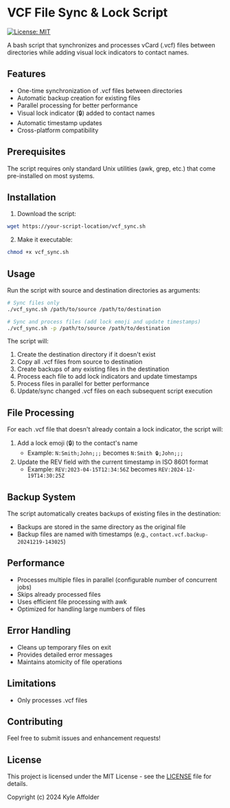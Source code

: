 # VCF File Sync & Lock Script

[![License: MIT](https://img.shields.io/badge/License-MIT-yellow.svg)](https://opensource.org/licenses/MIT)

A bash script that synchronizes and processes vCard (.vcf) files between directories while adding visual lock indicators to contact names.

## Features

- One-time synchronization of .vcf files between directories
- Automatic backup creation for existing files
- Parallel processing for better performance
- Visual lock indicator (🔒) added to contact names
- Automatic timestamp updates
- Cross-platform compatibility

## Prerequisites

The script requires only standard Unix utilities (awk, grep, etc.) that come pre-installed on most systems.

## Installation

1. Download the script:
```bash
wget https://your-script-location/vcf_sync.sh
```

2. Make it executable:
```bash
chmod +x vcf_sync.sh
```

## Usage

Run the script with source and destination directories as arguments:

```bash
# Sync files only
./vcf_sync.sh /path/to/source /path/to/destination

# Sync and process files (add lock emoji and update timestamps)
./vcf_sync.sh -p /path/to/source /path/to/destination
```

The script will:
1. Create the destination directory if it doesn't exist
2. Copy all .vcf files from source to destination
3. Create backups of any existing files in the destination
4. Process each file to add lock indicators and update timestamps
5. Process files in parallel for better performance
6. Update/sync changed .vcf files on each subsequent script execution

## File Processing

For each .vcf file that doesn't already contain a lock indicator, the script will:

1. Add a lock emoji (🔒) to the contact's name
   - Example: `N:Smith;John;;;` becomes `N:Smith 🔒;John;;;`
2. Update the REV field with the current timestamp in ISO 8601 format
   - Example: `REV:2023-04-15T12:34:56Z` becomes `REV:2024-12-19T14:30:25Z`

## Backup System

The script automatically creates backups of existing files in the destination:
- Backups are stored in the same directory as the original file
- Backup files are named with timestamps (e.g., `contact.vcf.backup-20241219-143025`)

## Performance

- Processes multiple files in parallel (configurable number of concurrent jobs)
- Skips already processed files
- Uses efficient file processing with awk
- Optimized for handling large numbers of files

## Error Handling

- Cleans up temporary files on exit
- Provides detailed error messages
- Maintains atomicity of file operations

## Limitations

- Only processes .vcf files

## Contributing

Feel free to submit issues and enhancement requests!

## License

This project is licensed under the MIT License - see the [LICENSE](LICENSE) file for details.

Copyright (c) 2024 Kyle Affolder